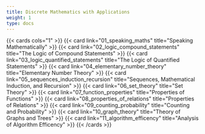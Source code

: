 ```yaml
---
title: Discrete Mathematics with Applications
weight: 1
type: docs
---
```


{{< cards cols="1" >}}
{{< card link="01_speaking_maths" title="Speaking Mathematically" >}}
{{< card link="02_logic_compound_statements" title="The Logic of Compound Statements" >}}
{{< card link="03_logic_quantified_statements" title="The Logic of Quantified Statements" >}}
{{< card link="04_elementary_number_theory" title="Elementary Number Theory" >}}
{{< card link="05_sequences_induction_recursion" title="Sequences, Mathematical Induction, and Recursion" >}}
{{< card link="06_set_theory" title="Set Theory" >}}
{{< card link="07_function_properties" title="Properties of Functions" >}}
{{< card link="08_properties_of_relations" title="Properties of Relations" >}}
{{< card link="09_counting_probability" title="Counting and Probability" >}}
{{< card link="10_graph_theory" title="Theory of Graphs and Trees" >}}
{{< card link="11_algorithm_efficency" title="Analysis of Algorithm Efficency" >}}
{{< /cards >}}
